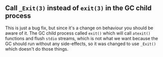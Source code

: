 ## Call `_Exit(3)` instead of `exit(3)` in the GC child process

This is just a bug fix, but since it's a change on behaviour you should be aware
of it. The GC child process called `exit()` which will call `atexit()` functions
and flush `stdio` streams, which is not what we want because the GC should run
without any side-effects, so it was changed to use `_Exit()` which doesn't do
those things.

